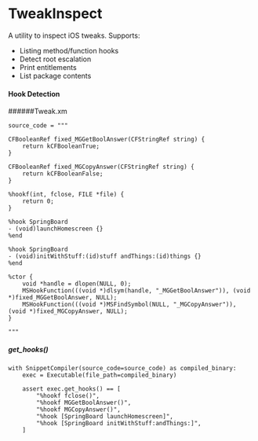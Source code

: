 # TweakInspect
A utility to inspect iOS tweaks. Supports:
* Listing method/function hooks
* Detect root escalation
* Print entitlements
* List package contents

#### Hook Detection
######Tweak.xm
```
source_code = """

CFBooleanRef fixed_MGGetBoolAnswer(CFStringRef string) {
    return kCFBooleanTrue;
}

CFBooleanRef fixed_MGCopyAnswer(CFStringRef string) {
    return kCFBooleanFalse;
}

%hookf(int, fclose, FILE *file) {
    return 0;
}

%hook SpringBoard
- (void)launchHomescreen {}
%end
        
%hook SpringBoard
- (void)initWithStuff:(id)stuff andThings:(id)things {}
%end

%ctor {
    void *handle = dlopen(NULL, 0);
    MSHookFunction(((void *)dlsym(handle, "_MGGetBoolAnswer")), (void *)fixed_MGGetBoolAnswer, NULL);
    MSHookFunction(((void *)MSFindSymbol(NULL, "_MGCopyAnswer")), (void *)fixed_MGCopyAnswer, NULL);
}

"""
```
##### get_hooks()
```
with SnippetCompiler(source_code=source_code) as compiled_binary:
    exec = Executable(file_path=compiled_binary)

    assert exec.get_hooks() == [
        "%hookf fclose()",
        "%hookf MGGetBoolAnswer()",
        "%hookf MGCopyAnswer()",
        "%hook [SpringBoard launchHomescreen]",
        "%hook [SpringBoard initWithStuff:andThings:]",
    ]
```